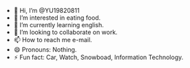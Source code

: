 - 👋 Hi, I’m @YU19820811
- 👀 I’m interested in eating food.
- 🌱 I’m currently learning english.
- 💞️ I’m looking to collaborate on work.
- 📫 How to reach me e-mail.
- 😄 Pronouns: Nothing.
- ⚡ Fun fact: Car, Watch, Snowboad, Information Technology.

<!---
YU19820811/YU19820811 is a ✨ special ✨ repository because its `README.md` (this file) appears on your GitHub profile.
You can click the Preview link to take a look at your changes.
--->
